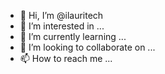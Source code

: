 - 👋 Hi, I’m @ilauritech
- 👀 I’m interested in ...
- 🌱 I’m currently learning ...
- 💞️ I’m looking to collaborate on ...
- 📫 How to reach me ...

<!---
ilauritech/ilauritech is a ✨ special ✨ repository because its `README.md` (this file) appears on your GitHub profile.
You can click the Preview link to take a look at your changes.
--->
